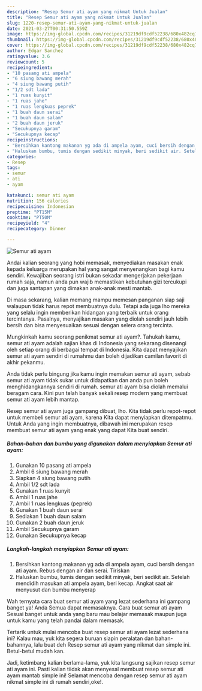 ```yaml
---
description: "Resep Semur ati ayam yang nikmat Untuk Jualan"
title: "Resep Semur ati ayam yang nikmat Untuk Jualan"
slug: 1220-resep-semur-ati-ayam-yang-nikmat-untuk-jualan
date: 2021-03-27T00:31:50.559Z
image: https://img-global.cpcdn.com/recipes/31219df9cdf52238/680x482cq70/semur-ati-ayam-foto-resep-utama.jpg
thumbnail: https://img-global.cpcdn.com/recipes/31219df9cdf52238/680x482cq70/semur-ati-ayam-foto-resep-utama.jpg
cover: https://img-global.cpcdn.com/recipes/31219df9cdf52238/680x482cq70/semur-ati-ayam-foto-resep-utama.jpg
author: Edgar Sanchez
ratingvalue: 3.6
reviewcount: 5
recipeingredient:
- "10 pasang ati ampela"
- "6 siung bawang merah"
- "4 siung bawang putih"
- "1/2 sdt lada"
- "1 ruas kunyit"
- "1 ruas jahe"
- "1 ruas lengkuas peprek"
- "1 buah daun serai"
- "1 buah daun salam"
- "2 buah daun jeruk"
- "Secukupnya garam"
- "Secukupnya kecap"
recipeinstructions:
- "Bersihkan kantong makanan yg ada di ampela ayam, cuci bersih dengan ati ayam. Rebus dengan air dan serai. Tiriskan"
- "Haluskan bumbu, tumis dengan sedikit minyak, beri sedikit air. Setelah mendidih masukan ati ampela ayam, beri kecap. Angkat saat air menyusut dan bumbu menyerap"
categories:
- Resep
tags:
- semur
- ati
- ayam

katakunci: semur ati ayam 
nutrition: 156 calories
recipecuisine: Indonesian
preptime: "PT15M"
cooktime: "PT50M"
recipeyield: "4"
recipecategory: Dinner

---
```



![Semur ati ayam](https://img-global.cpcdn.com/recipes/31219df9cdf52238/680x482cq70/semur-ati-ayam-foto-resep-utama.jpg)

Andai kalian seorang yang hobi memasak, menyediakan masakan enak kepada keluarga merupakan hal yang sangat menyenangkan bagi kamu sendiri. Kewajiban seorang istri bukan sekadar mengerjakan pekerjaan rumah saja, namun anda pun wajib memastikan kebutuhan gizi tercukupi dan juga santapan yang dimakan anak-anak mesti mantab.

Di masa  sekarang, kalian memang mampu memesan panganan siap saji walaupun tidak harus repot membuatnya dulu. Tetapi ada juga lho mereka yang selalu ingin memberikan hidangan yang terbaik untuk orang tercintanya. Pasalnya, menyajikan masakan yang diolah sendiri jauh lebih bersih dan bisa menyesuaikan sesuai dengan selera orang tercinta. 



Mungkinkah kamu seorang penikmat semur ati ayam?. Tahukah kamu, semur ati ayam adalah sajian khas di Indonesia yang sekarang disenangi oleh setiap orang di berbagai tempat di Indonesia. Kita dapat menyajikan semur ati ayam sendiri di rumahmu dan boleh dijadikan camilan favorit di akhir pekanmu.

Anda tidak perlu bingung jika kamu ingin memakan semur ati ayam, sebab semur ati ayam tidak sukar untuk didapatkan dan anda pun boleh menghidangkannya sendiri di rumah. semur ati ayam bisa diolah memalui beragam cara. Kini pun telah banyak sekali resep modern yang membuat semur ati ayam lebih mantap.

Resep semur ati ayam juga gampang dibuat, lho. Kita tidak perlu repot-repot untuk membeli semur ati ayam, karena Kita dapat menyiapkan ditempatmu. Untuk Anda yang ingin membuatnya, dibawah ini merupakan resep membuat semur ati ayam yang enak yang dapat Kita buat sendiri.

<!--inarticleads1-->

##### Bahan-bahan dan bumbu yang digunakan dalam menyiapkan Semur ati ayam:

1. Gunakan 10 pasang ati ampela
1. Ambil 6 siung bawang merah
1. Siapkan 4 siung bawang putih
1. Ambil 1/2 sdt lada
1. Gunakan 1 ruas kunyit
1. Ambil 1 ruas jahe
1. Ambil 1 ruas lengkuas (peprek)
1. Gunakan 1 buah daun serai
1. Sediakan 1 buah daun salam
1. Gunakan 2 buah daun jeruk
1. Ambil Secukupnya garam
1. Gunakan Secukupnya kecap




<!--inarticleads2-->

##### Langkah-langkah menyiapkan Semur ati ayam:

1. Bersihkan kantong makanan yg ada di ampela ayam, cuci bersih dengan ati ayam. Rebus dengan air dan serai. Tiriskan
1. Haluskan bumbu, tumis dengan sedikit minyak, beri sedikit air. Setelah mendidih masukan ati ampela ayam, beri kecap. Angkat saat air menyusut dan bumbu menyerap




Wah ternyata cara buat semur ati ayam yang lezat sederhana ini gampang banget ya! Anda Semua dapat memasaknya. Cara buat semur ati ayam Sesuai banget untuk anda yang baru mau belajar memasak maupun juga untuk kamu yang telah pandai dalam memasak.

Tertarik untuk mulai mencoba buat resep semur ati ayam lezat sederhana ini? Kalau mau, yuk kita segera buruan siapin peralatan dan bahan-bahannya, lalu buat deh Resep semur ati ayam yang nikmat dan simple ini. Betul-betul mudah kan. 

Jadi, ketimbang kalian berlama-lama, yuk kita langsung sajikan resep semur ati ayam ini. Pasti kalian tiidak akan menyesal membuat resep semur ati ayam mantab simple ini! Selamat mencoba dengan resep semur ati ayam nikmat simple ini di rumah sendiri,oke!.

